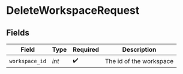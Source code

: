 # DeleteWorkspaceRequest


## Fields

| Field                   | Type                    | Required                | Description             |
| ----------------------- | ----------------------- | ----------------------- | ----------------------- |
| `workspace_id`          | *int*                   | :heavy_check_mark:      | The id of the workspace |